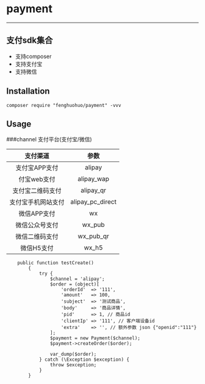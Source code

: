 # payment
---
## 支付sdk集合

* 支持composer
* 支持支付宝
* 支持微信

## Installation

```shell
composer require "fenghuohuo/payment" -vvv
```

## Usage
###channel 支付平台(支付宝/微信)

| 支付渠道 |   参数     |
| :-----: | :-------: |
| 支付宝APP支付      | alipay  |
| 付宝web支付 | alipay_wap  |
| 支付宝二维码支付     | alipay_qr    |
| 支付宝手机网站支付    | alipay_pc_direct    |
| 微信APP支付     | wx    |
| 微信公众号支付     | wx_pub  |
| 微信二维码支付     | wx_pub_qr |
| 微信H5支付      | wx_h5 |

```$xslt
    public function testCreate()
        {
            try {
                $channel = 'alipay';
                $order = (object)[
                    'orderId'  => '111',
                    'amount'   => 100,
                    'subject'  => '测试商品',
                    'body'     => '商品详情',
                    'pid'      => 1, // 商品id
                    'clientIp' => '111', // 客户端设备id
                    'extra'    => '', // 额外参数 json {"openid":"111"}
                ];
                $payment = new Payment($channel);
                $payment->createOrder($order);
    
                var_dump($order);
            } catch (\Exception $exception) {
                throw $exception;
            }
        }
```